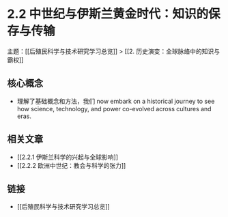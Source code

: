 # 2.2 中世纪与伊斯兰黄金时代：知识的保存与传输

主题：[[后殖民科学与技术研究学习总览]] > [[2. 历史演变：全球脉络中的知识与霸权]]

## 核心概念

- 理解了基础概念和方法，我们 now embark on a historical journey to see how science, technology, and power co-evolved across cultures and eras.

## 相关文章

- [[2.2.1 伊斯兰科学的兴起与全球影响]]
- [[2.2.2 欧洲中世纪：教会与科学的张力]]

## 链接

- [[后殖民科学与技术研究学习总览]]
